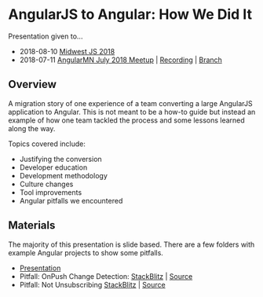 # AngularJS to Angular: How We Did It

Presentation given to...
* 2018-08-10 [Midwest JS 2018](http://midwestjs.com/#/schedule)
* 2018-07-11 [AngularMN July 2018 Meetup](https://www.meetup.com/AngularMN/events/251649590/) | [Recording](https://youtu.be/sUsPqyPDzEk) | [Branch](https://github.com/dstanich/angularjs-to-angular-presentation/tree/20180711-angularmn)

## Overview
A migration story of one experience of a team converting a large AngularJS application to Angular.  This is not meant to be a how-to guide but instead an example of how one team tackled the process and some lessons learned along the way.

Topics covered include:

- Justifying the conversion
- Developer education
- Development methodology
- Culture changes
- Tool improvements
- Angular pitfalls we encountered

## Materials
The majority of this presentation is slide based.  There are a few folders with example Angular projects to show some pitfalls. 

- [Presentation](https://dstanich.github.io/angularjs-to-angular-presentation)
- Pitfall: OnPush Change Detection: [StackBlitz](https://stackblitz.com/github/dstanich/angularjs-to-angular-presentation/tree/master/onpush-example) | [Source](https://github.com/dstanich/angularjs-to-angular-presentation/tree/master/onpush-example)
- Pitfall: Not Unsubscribing [StackBlitz](https://stackblitz.com/github/dstanich/angularjs-to-angular-presentation/tree/master/missing-unsubscribe-example) | [Source](https://github.com/dstanich/angularjs-to-angular-presentation/tree/master/missing-unsubscribe-example)
